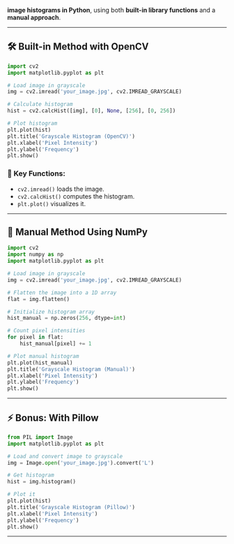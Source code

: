 **image histograms in Python**, using both **built-in library functions** and a **manual approach**.

---

## 🛠️ Built-in Method with OpenCV

```python
import cv2
import matplotlib.pyplot as plt

# Load image in grayscale
img = cv2.imread('your_image.jpg', cv2.IMREAD_GRAYSCALE)

# Calculate histogram
hist = cv2.calcHist([img], [0], None, [256], [0, 256])

# Plot histogram
plt.plot(hist)
plt.title('Grayscale Histogram (OpenCV)')
plt.xlabel('Pixel Intensity')
plt.ylabel('Frequency')
plt.show()
```

### 🔎 Key Functions:
- `cv2.imread()` loads the image.
- `cv2.calcHist()` computes the histogram.
- `plt.plot()` visualizes it.

---

## 🧮 Manual Method Using NumPy

```python
import cv2
import numpy as np
import matplotlib.pyplot as plt

# Load image in grayscale
img = cv2.imread('your_image.jpg', cv2.IMREAD_GRAYSCALE)

# Flatten the image into a 1D array
flat = img.flatten()

# Initialize histogram array
hist_manual = np.zeros(256, dtype=int)

# Count pixel intensities
for pixel in flat:
    hist_manual[pixel] += 1

# Plot manual histogram
plt.plot(hist_manual)
plt.title('Grayscale Histogram (Manual)')
plt.xlabel('Pixel Intensity')
plt.ylabel('Frequency')
plt.show()
```

---

## ⚡️ Bonus: With Pillow

```python
from PIL import Image
import matplotlib.pyplot as plt

# Load and convert image to grayscale
img = Image.open('your_image.jpg').convert('L')

# Get histogram
hist = img.histogram()

# Plot it
plt.plot(hist)
plt.title('Grayscale Histogram (Pillow)')
plt.xlabel('Pixel Intensity')
plt.ylabel('Frequency')
plt.show()
```

---